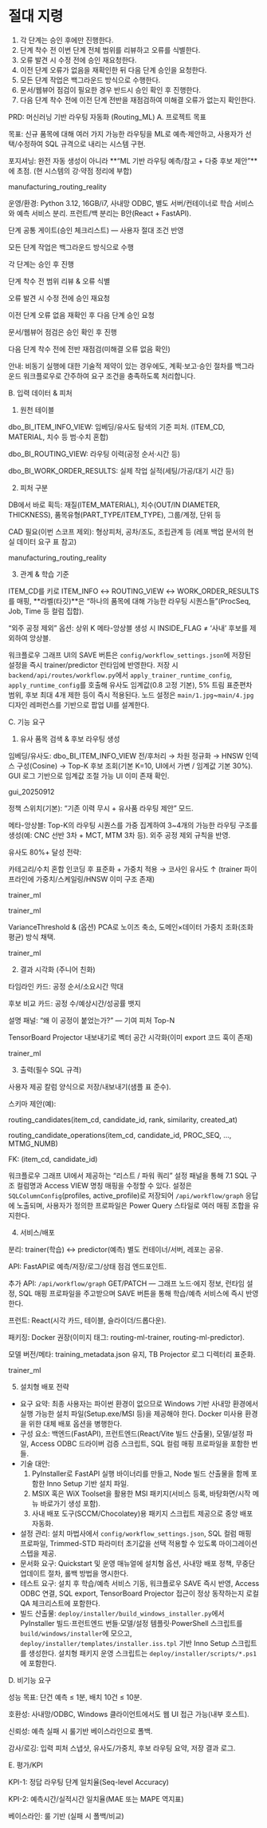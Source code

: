 # 절대 지령
1. 각 단계는 승인 후에만 진행한다.
2. 단계 착수 전 이번 단계 전체 범위를 리뷰하고 오류를 식별한다.
3. 오류 발견 시 수정 전에 승인 재요청한다.
4. 이전 단계 오류가 없음을 재확인한 뒤 다음 단계 승인을 요청한다.
5. 모든 단계 작업은 백그라운드 방식으로 수행한다.
6. 문서/웹뷰어 점검이 필요한 경우 반드시 승인 확인 후 진행한다.
7. 다음 단계 착수 전에 이전 단계 전반을 재점검하여 미해결 오류가 없는지 확인한다.

PRD: 머신러닝 기반 라우팅 자동화 (Routing_ML)
A. 프로젝트 목표

목표: 신규 품목에 대해 여러 가지 가능한 라우팅을 ML로 예측·제안하고, 사용자가 선택/수정하여 SQL 규격으로 내리는 시스템 구현.

포지셔닝: 완전 자동 생성이 아니라 **“ML 기반 라우팅 예측/참고 + 다중 후보 제안”**에 초점. (현 시스템의 강·약점 정리에 부합) 

manufacturing_routing_reality

운영/환경: Python 3.12, 16GB/i7, 사내망 ODBC, 별도 서버/컨테이너로 학습 서비스와 예측 서비스 분리. 프런트/백 분리는 B안(React + FastAPI).

단계 공통 게이트(승인 체크리스트) — 사용자 절대 조건 반영

모든 단계 작업은 백그라운드 방식으로 수행

각 단계는 승인 후 진행

단계 착수 전 범위 리뷰 & 오류 식별

오류 발견 시 수정 전에 승인 재요청

이전 단계 오류 없음 재확인 후 다음 단계 승인 요청

문서/웹뷰어 점검은 승인 확인 후 진행

다음 단계 착수 전에 전반 재점검(미해결 오류 없음 확인)

안내: 비동기 실행에 대한 기술적 제약이 있는 경우에도, 계획·보고·승인 절차를 백그라운드 워크플로우로 간주하여 요구 조건을 충족하도록 처리합니다.

B. 입력 데이터 & 피처
1) 원천 테이블

dbo_BI_ITEM_INFO_VIEW: 임베딩/유사도 탐색의 기준 피처. (ITEM_CD, MATERIAL, 치수 등 범·수치 혼합)

dbo_BI_ROUTING_VIEW: 라우팅 이력(공정 순서·시간 등)

dbo_BI_WORK_ORDER_RESULTS: 실제 작업 실적(세팅/가공/대기 시간 등)

2) 피처 구분

DB에서 바로 획득: 재질(ITEM_MATERIAL), 치수(OUT/IN DIAMETER, THICKNESS), 품목유형(PART_TYPE/ITEM_TYPE), 그룹/계정, 단위 등

CAD 필요(이번 스코프 제외): 형상피처, 공차/조도, 조립관계 등 (레포 백업 문서의 현실 데이터 요구 표 참고) 

manufacturing_routing_reality

3) 관계 & 학습 기준

ITEM_CD를 키로 ITEM_INFO ↔ ROUTING_VIEW ↔ WORK_ORDER_RESULTS를 매핑, **라벨(타깃)**은 “하나의 품목에 대해 가능한 라우팅 시퀀스들”(ProcSeq, Job, Time 등 컬럼 집합).

“외주 공정 제외” 옵션: 상위 K 메타-앙상블 생성 시 INSIDE_FLAG ≠ ‘사내’ 후보를 제외하여 앙상블.

워크플로우 그래프 UI의 SAVE 버튼은 `config/workflow_settings.json`에 저장된 설정을 즉시 trainer/predictor 런타임에 반영한다. 저장 시 `backend/api/routes/workflow.py`에서 `apply_trainer_runtime_config`, `apply_runtime_config`를 호출해 유사도 임계값(0.8 고정 기본), 5% 트림 표준편차 범위, 후보 최대 4개 제한 등이 즉시 적용된다. 노드 설정은 `main/1.jpg`~`main/4.jpg` 디자인 레퍼런스를 기반으로 팝업 UI를 설계한다.

C. 기능 요구
1) 유사 품목 검색 & 후보 라우팅 생성

임베딩/유사도: dbo_BI_ITEM_INFO_VIEW 전/후처리 → 차원 정규화 → HNSW 인덱스 구성(Cosine) → Top-K 후보 조회(기본 K=10, UI에서 가변 / 임계값 기본 30%). GUI 로그 기반으로 임계값 조절 가능 UI 이미 존재 확인. 

gui_20250912

정책 스위치(기본): “기존 이력 무시 + 유사품 라우팅 제안” 모드.

메타-앙상블: Top-K의 라우팅 시퀀스를 가중 집계하여 3~4개의 가능한 라우팅 구조를 생성(예: CNC 선반 3차 + MCT, MTM 3차 등). 외주 공정 제외 규칙을 반영.

유사도 80%+ 달성 전략:

카테고리/수치 혼합 인코딩 후 표준화 + 가중치 적용 → 코사인 유사도 ↑ (trainer 파이프라인에 가중치/스케일링/HNSW 이미 구조 존재) 

trainer_ml

 

trainer_ml

VarianceThreshold & (옵션) PCA로 노이즈 축소, 도메인×데이터 가중치 조화(조화평균) 방식 채택. 

trainer_ml

2) 결과 시각화 (주니어 친화)

타임라인 카드: 공정 순서/소요시간 막대

후보 비교 카드: 공정 수/예상시간/성공률 뱃지

설명 패널: “왜 이 공정이 붙었는가?” — 기여 피처 Top-N

TensorBoard Projector 내보내기로 벡터 공간 시각화(이미 export 코드 훅이 존재)

trainer_ml

3) 출력(필수 SQL 규격)

사용자 제공 칼럼 양식으로 저장/내보내기(샘플 표 준수).

스키마 제안(예):

routing_candidates(item_cd, candidate_id, rank, similarity, created_at)

routing_candidate_operations(item_cd, candidate_id, PROC_SEQ, …, MTMG_NUMB)

FK: (item_cd, candidate_id)

워크플로우 그래프 UI에서 제공하는 “리스트 / 파워 쿼리” 설정 패널을 통해 7.1 SQL 구조 컬럼명과 Access VIEW 명칭 매핑을 수정할 수 있다. 설정은 `SQLColumnConfig`(profiles, active_profile)로 저장되어 `/api/workflow/graph` 응답에 노출되며, 사용자가 정의한 프로파일은 Power Query 스타일로 여러 매핑 조합을 유지한다.

4) 서비스/배포

분리: trainer(학습) ↔ predictor(예측) 별도 컨테이너/서버, 레포는 공유.

API: FastAPI로 예측/저장/로그/상태 점검 엔드포인트.

추가 API: `/api/workflow/graph` GET/PATCH — 그래프 노드·에지 정보, 런타임 설정, SQL 매핑 프로파일을 주고받으며 SAVE 버튼을 통해 학습/예측 서비스에 즉시 반영한다.

프런트: React(시각 카드, 테이블, 슬라이더/드롭다운).

패키징: Docker 권장(이미지 태그: routing-ml-trainer, routing-ml-predictor).

모델 버전/메타: training_metadata.json 유지, TB Projector 로그 디렉터리 표준화. 

trainer_ml

5) 설치형 배포 전략

- 요구 요약: 최종 사용자는 파이썬 환경이 없으므로 Windows 기반 사내망 환경에서 실행 가능한 설치 파일(Setup.exe/MSI 등)을 제공해야 한다. Docker 미사용 환경을 위한 대체 배포 옵션을 병행한다.
- 구성 요소: 백엔드(FastAPI), 프런트엔드(React/Vite 빌드 산출물), 모델/설정 파일, Access ODBC 드라이버 검증 스크립트, SQL 컬럼 매핑 프로파일을 포함한 번들.
- 기술 대안:
  1. PyInstaller로 FastAPI 실행 바이너리를 만들고, Node 빌드 산출물을 함께 포함한 Inno Setup 기반 설치 파일.
  2. MSIX 혹은 WiX Toolset을 활용한 MSI 패키지(서비스 등록, 바탕화면/시작 메뉴 바로가기 생성 포함).
  3. 사내 배포 도구(SCCM/Chocolatey)용 패키지 스크립트 제공으로 중앙 배포 자동화.
- 설정 관리: 설치 마법사에서 `config/workflow_settings.json`, SQL 컬럼 매핑 프로파일, Trimmed-STD 파라미터 초기값을 선택 적용할 수 있도록 마이그레이션 스텝을 제공.
- 문서화 요구: Quickstart 및 운영 매뉴얼에 설치형 옵션, 사내망 배포 정책, 무중단 업데이트 절차, 롤백 방법을 명시한다.
- 테스트 요구: 설치 후 학습/예측 서비스 기동, 워크플로우 SAVE 즉시 반영, Access ODBC 연결, SQL export, TensorBoard Projector 접근이 정상 동작하는지 로컬 QA 체크리스트에 포함한다.
- 빌드 산출물: `deploy/installer/build_windows_installer.py`에서 PyInstaller 빌드·프런트엔드 번들·모델/설정 템플릿·PowerShell 스크립트를 `build/windows/installer`에 모으고, `deploy/installer/templates/installer.iss.tpl` 기반 Inno Setup 스크립트를 생성한다. 설치형 패키지 운영 스크립트는 `deploy/installer/scripts/*.ps1`에 포함한다.

D. 비기능 요구

성능 목표: 단건 예측 ≤ 1분, 배치 10건 ≤ 10분.

호환성: 사내망/ODBC, Windows 클라이언트에서도 웹 UI 접근 가능(내부 호스트).

신뢰성: 예측 실패 시 룰기반 베이스라인으로 폴백.

감사/로깅: 입력 피처 스냅샷, 유사도/가중치, 후보 라우팅 요약, 저장 결과 로그.

E. 평가/KPI

KPI-1: 정답 라우팅 단계 일치율(Seq-level Accuracy)

KPI-2: 예측시간/실적시간 일치율(MAE 또는 MAPE 역지표)

베이스라인: 룰 기반 (실패 시 폴백/비교)